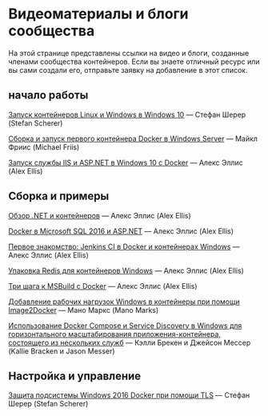 # Видеоматериалы и блоги сообщества
На этой странице представлены ссылки на видео и блоги, созданные членами сообщества контейнеров.  Если вы знаете отличный ресурс или вы сами создали его, отправьте заявку на добавление в этот список.

## начало работы
[Запуск контейнеров Linux и Windows в Windows 10](https://stefanscherer.github.io/run-linux-and-windows-containers-on-windows-10/) — Стефан Шерер (Stefan Scherer)

[Сборка и запуск первого контейнера Docker в Windows Server](https://blog.docker.com/2016/09/build-your-first-docker-windows-server-container/) — Майкл Фриис (Michael Friis)

[Запуск службы IIS и ASP.NET в Windows 10 с Docker](http://blog.alexellis.io/run-iis-asp-net-on-windows-10-with-docker/) — Алекс Эллис (Alex Ellis)


## Сборка и примеры
[Обзор .NET и контейнеров](http://blog.alexellis.io/docker-dotnet-containers/) — Алекс Эллис (Alex Ellis)

[Docker в Microsoft SQL 2016 и ASP.NET](http://blog.alexellis.io/docker-does-sql2016-aspnet/) — Алекс Эллис (Alex Ellis)

[Первое знакомство: Jenkins CI в Docker и контейнерах Windows](http://blog.alexellis.io/continuous-integration-docker-windows-containers/) — Алекс Эллис (Alex Ellis)

[Упаковка Redis для контейнеров Windows](http://blog.alexellis.io/packaging-windows-containers/) — Алекс Эллис (Alex Ellis)

[Три шага к MSBuild с Docker](http://blog.alexellis.io/3-steps-to-msbuild-with-docker/) — Алекс Эллис (Alex Ellis)

[Добавление рабочих нагрузок Windows в контейнеры при помощи Image2Docker](https://blog.docker.com/2016/10/containerize-windows-workloads-image2docker/) — Мано Маркс (Mano Marks)

[Использование Docker Compose и Service Discovery в Windows для горизонтального масштабирования приложения-контейнера, состоящего из нескольких служб](https://blogs.technet.microsoft.com/virtualization/2016/10/18/use-docker-compose-and-service-discovery-on-windows-to-scale-out-your-multi-service-container-application/) — Кэлли Брекен и Джейсон Мессер (Kallie Bracken и Jason Messer)


## Настройка и управление
[Защита подсистемы Windows 2016 Docker при помощи TLS](https://stefanscherer.github.io/protecting-a-windows-2016-docker-engine-with-tls/) — Стефан Шерер (Stefan Scherer)


<!--HONumber=Nov16_HO1-->


